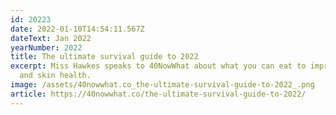 ```yaml
---
id: 20223
date: 2022-01-10T14:54:11.567Z
dateText: Jan 2022
yearNumber: 2022
title: The ultimate survival guide to 2022
excerpt: Miss Hawkes speaks to 40NowWhat about what you can eat to improve eye
  and skin health.
image: /assets/40nowwhat.co_the-ultimate-survival-guide-to-2022_.png
article: https://40nowwhat.co/the-ultimate-survival-guide-to-2022/
---
```

